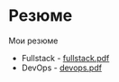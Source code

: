 # Резюме

Мои резюме

- Fullstack - [fullstack.pdf](/fullstack.pdf)
- DevOps - [devops.pdf](/devops.pdf)
